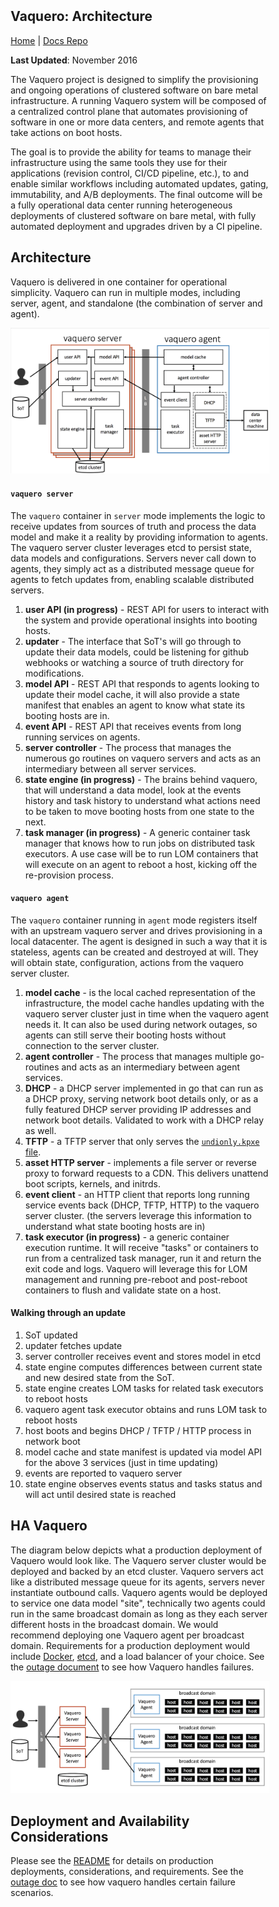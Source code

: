 <head>
      <meta charset="UTF-8">
      <!--[if IE]><meta http-equiv="X-UA-Compatible" content="IE=edge"><![endif]-->
      <meta name="viewport" content="width=device-width, initial-scale=1.0">
      <title>Vaquero Architecture</title>
      <link rel="stylesheet" type="text/css" href="../doc.css">
      <link rel="stylesheet" href="https://fonts.googleapis.com/css?family=Open+Sans:300,300italic,400,400italic,600,600italic%7CNoto+Serif:400,400italic,700,700italic%7CDroid+Sans+Mono:400">
                <link rel='shortcut icon' href='cow.png' type='image/x-icon'/ >
      <style>
        .markdown-body {
          box-sizing: border-box;
          min-width: 200px;
          max-width: 1200px;
          margin: 0 auto;
          padding: 45px;
        }
      </style>
</head><article class="markdown-body">

# Vaquero: Architecture
[Home](https://ciscocloud.github.io/vaquero-docs/) | [Docs Repo](https://github.com/CiscoCloud/vaquero-docs/tree/master)

**Last Updated**: November 2016

The Vaquero project is designed to simplify the provisioning and ongoing operations of clustered software on bare metal infrastructure. A running Vaquero system will be composed of a centralized control plane that automates provisioning of software in one or more data centers, and remote agents that take actions on boot hosts.

The goal is to provide the ability for teams to manage their infrastructure using the same tools they use for their applications (revision control, CI/CD pipeline, etc.), to and enable similar workflows including automated updates, gating, immutability, and A/B deployments. The final outcome will be a fully operational data center running heterogeneous deployments of clustered software on bare metal, with fully automated deployment and upgrades driven by a CI pipeline.

## Architecture

Vaquero is delivered in one container for operational simplicity. Vaquero can run in multiple modes, including server, agent, and standalone (the combination of server and agent).

![](nov16Arch.png)


#### `vaquero server`

The `vaquero` container in `server` mode implements the logic to receive updates from sources of truth and process the data model and make it a reality by providing information to agents. The vaquero server cluster leverages etcd to persist state, data models and configurations. Servers never call down to agents, they simply act as a distributed message queue for agents to fetch updates from, enabling scalable distributed servers.

1. **user API (in progress)** - REST API for users to interact with the system and provide operational insights into booting hosts.
2. **updater** - The interface that SoT's will go through to update their data models, could be listening for github webhooks or watching a source of truth directory for modifications.
3. **model API** - REST API that responds to agents looking to update their model cache, it will also provide a state manifest that enables an agent to know what state its booting hosts are in.
4. **event API** - REST API that receives events from long running services on agents.
5. **server controller** - The process that manages the numerous go routines on vaquero servers and acts as an intermediary between all server services.
6. **state engine (in progress)** - The brains behind vaquero, that will understand a data model, look at the events history and task history to understand what actions need to be taken to move booting hosts from one state to the next.
7. **task manager (in progress)** - A generic container task manager that knows how to run jobs on distributed task executors. A use case will be to run LOM containers that will execute on an agent to reboot a host, kicking off the re-provision process.


#### `vaquero agent`

The `vaquero` container running in `agent` mode registers itself with an upstream vaquero server and drives provisioning in a local datacenter. The agent is designed in such a way that it is stateless, agents can be created and destroyed at will. They will obtain state, configuration, actions from the vaquero server cluster.

1. **model cache** - is the local cached representation of the infrastructure, the model cache handles updating with the vaquero server cluster just in time when the vaquero agent needs it. It can also be used during network outages, so agents can still serve their booting hosts without connection to the server cluster.
2. **agent controller** - The process that manages multiple go-routines and acts as an intermediary between agent services.
3. **DHCP** - a DHCP server implemented in go that can run as a DHCP proxy, serving network boot details only, or as a fully featured DHCP server providing IP addresses and network boot details. Validated to work with a DHCP relay as well.
4. **TFTP** - a TFTP server that only serves the [`undionly.kpxe` file](http://ipxe.org/howto/chainloading).
5. **asset HTTP server** - implements a file server or reverse proxy to forward requests to a CDN. This delivers unattend boot scripts, kernels, and initrds.
6. **event client** - an HTTP client that reports long running service events back (DHCP, TFTP, HTTP) to the vaquero server cluster. (the servers leverage this information to understand what state booting hosts are in)
7. **task executor (in progress)** - a generic container execution runtime. It will receive "tasks" or containers to run from a centralized task manager, run it and return the exit code and logs. Vaquero will leverage this for LOM management and running pre-reboot and post-reboot containers to flush and validate state on a host.

#### Walking through an update
1. SoT updated
2. updater fetches update
3. server controller receives event and stores model in etcd
4. state engine computes differences between current state and new desired state from the SoT.
5. state engine creates LOM tasks for related task executors to reboot hosts
6. vaquero agent task executor obtains and runs LOM task to reboot hosts
7. host boots and begins DHCP / TFTP / HTTP process in network boot
8. model cache and state manifest is updated via model API for the above 3 services (just in time updating)
9. events are reported to vaquero server
10. state engine observes events status and tasks status and will act until desired state is reached

## HA Vaquero

The diagram below depicts what a production deployment of Vaquero would look like. The Vaquero server cluster would be deployed and backed by an etcd cluster. Vaquero servers act like a distributed message queue for its agents, servers never instantiate outbound calls. Vaquero agents would be deployed to service one data model "site", technically two agents could run in the same broadcast domain as long as they each server different hosts in the broadcast domain. We would recommend deploying one Vaquero agent per broadcast domain. Requirements for a production deployment would include [Docker](https://www.docker.com/), [etcd](https://github.com/coreos/etcd), and a load balancer of your choice. See the [outage document](outage.html) to see how Vaquero handles failures.

![](nov16HA.png)

## Deployment and Availability Considerations

Please see the [README](README.html) for details on production deployments, considerations, and requirements. See the [outage doc](outage.html) to see how vaquero handles certain failure scenarios.
